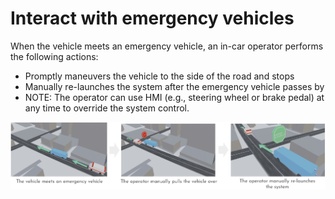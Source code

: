 # Interact with emergency vehicles

When the vehicle meets an emergency vehicle, an in-car operator performs the following actions:

- Promptly maneuvers the vehicle to the side of the road and stops
- Manually re-launches the system after the emergency vehicle passes by
- NOTE: The operator can use HMI (e.g., steering wheel or brake pedal) at any time to override the system control.

![Interact with emergency vehicles](./images/interact-with-emergency-vehicles.jpg)
